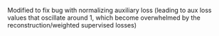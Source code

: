 Modified to fix bug with normalizing auxiliary loss (leading to aux loss values that oscillate around 1, which become overwhelmed by the reconstruction/weighted supervised losses)
